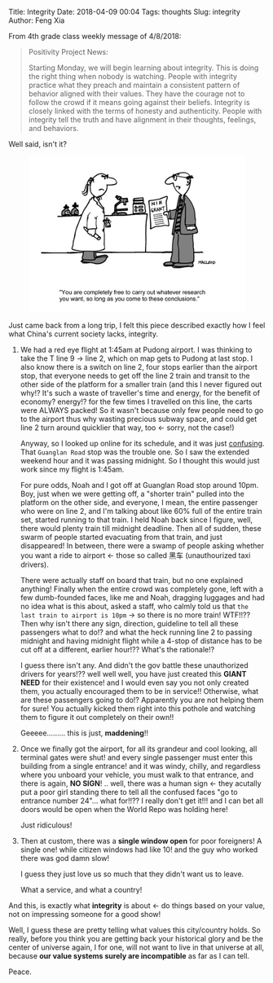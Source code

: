 Title: Integrity
Date: 2018-04-09 00:04
Tags: thoughts
Slug: integrity
Author: Feng Xia



From 4th grade class weekly message of 4/8/2018:

> Positivity Project News:
> 
> Starting Monday, we will begin learning about integrity. This is
> doing the right thing when nobody is watching. People with integrity
> practice what they preach and maintain a consistent pattern of
> behavior aligned with their values. They have the courage not to
> follow the crowd if it means going against their beliefs. Integrity
> is closely linked with the terms of honesty and authenticity. People
> with integrity tell the truth and have alignment in their thoughts,
> feelings, and behaviors.

Well said, isn't it?

<figure class="col l6 m6 s12">
  <img src="images/integrity.jpg"/>
</figure>


Just came back from a long trip, I felt this piece described exactly
how I feel what China's current society lacks, integrity.

1. We had a red eye flight at 1:45am at Pudong airport. I was thinking
   to take the T line 9 &rarr; line 2, which on map gets to Pudong at
   last stop. I also know there is a switch on line 2, four stops
   earlier than the airport stop, that everyone needs to get off the
   line 2 train and transit to the other side of the platform for a
   smaller train (and this I never figured out why!? It's such a waste
   of traveller's time and energy, for the benefit of economy?
   energy!? for the few times I travelled on this line, the carts were
   ALWAYS packed! So it wasn't because only few people need to go to
   the airport thus why wasting precious subway space, and could get
   line 2 turn around quicklier that way, too &larr; sorry, not the
   case!)
   
   
    Anyway, so I looked up online for its schedule, and it was just
    [confusing][1]. That `Guanglan Road` stop was the trouble one. So I
    saw the extended weekend hour and it was passing midnight. So I
    thought this would just work since my flight is 1:45am. 
   
   
    For pure odds, Noah and I got off at Guanglan Road stop around
    10pm. Boy, just when we were getting off, a "shorter train" pulled
    into the platform on the other side, and everyone, I mean, the
    entire passenger who were on line 2, and I'm talking about like 60%
    full of the entire train set, started running to that train. I held
    Noah back since I figure, well, there would plenty train till
    midnight deadline. Then all of sudden, these swarm of people
    started evacuating from that train, and just disappeared! In
    between, there were a swamp of people asking whether you want a
    ride to airport &larr; those so called 黑车 (unauthourized taxi
    drivers). 

    There were actually staff on board that train, but no one explained
    anything! Finally when the entire crowd was completely gone, left
    with a few dumb-founded faces, like me and Noah, dragging luggages
    and had no idea what is this about, asked a staff, who calmly told
    us that `the last train to airport is 10pm` &rarr; so there is no
    more train! WTF!!?? Then why isn't there any sign, direction,
    guideline to tell all these passengers what to do!? and what the
    heck running line 2 to passing midnight and having midnight flight
    while a 4-stop of distance has to be cut off at a different,
    earlier hour!?? What's the rationale!?

    I guess there isn't any. And didn't the gov battle these
    unauthorized drivers for years!?? well well well, you have just
    created this **GIANT NEED** for their existence! and I would even
    say you not only created them, you actually encouraged them to be
    in service!! Otherwise, what are these passengers going to do!?
    Apparently you are not helping them for sure! You actually kicked
    them right into this pothole and watching them to figure it out
    completely on their own!!

    Geeeee......... this is just, **maddening**!!
   
   
[1]: http://service.shmetro.com/en/hcskb/242.htm

2. Once we finally got the airport, for all its grandeur and cool
   looking, all terminal gates were shut! and every single passenger
   must enter this building from a single entrance! and it was windy,
   chilly, and regardless where you unboard your vehicle, you must
   walk to that entrance, and there is again, **NO SIGN**! .. well,
   there was a human sign &larr; they acutally put a poor girl
   standing there to tell all the confused faces "go to entrance
   number 24"... what for!!?? I really don't get it!!! and I can bet
   all doors would be open when the World Repo was holding here!
   
    Just ridiculous!
   
3. Then at custom, there was a **single window open** for poor
   foreigners! A single one! while citizen windows had like 10! and
   the guy who worked there was god damn slow! 
   
    I guess they just love us so much that they didn't want us to
    leave.

    What a service, and what a country!

And this, is exactly what **integrity** is about &larr; do things
based on your value, not on impressing someone for a good show! 

Well, I guess these are pretty telling what values this city/country
holds. So really, before you think you are getting back your historical
glory and be the center of universe again, I for one, will not want to
live in that universe at all, because **our value systems surely are
incompatible** as far as I can tell.

Peace.
